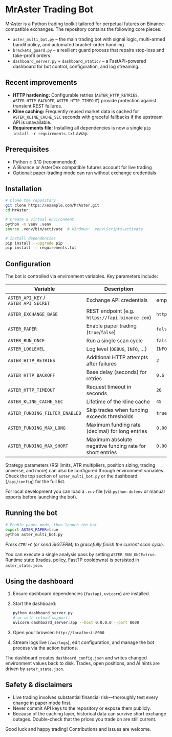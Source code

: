 # MrAster Trading Bot

MrAster is a Python trading toolkit tailored for perpetual futures on Binance-compatible exchanges. The repository contains the following core pieces:

* `aster_multi_bot.py` – the main trading bot with signal logic, multi-armed bandit policy, and automated bracket-order handling.
* `brackets_guard.py` – a resilient guard process that repairs stop-loss and take-profit orders.
* `dashboard_server.py` + `dashboard_static/` – a FastAPI-powered dashboard for bot control, configuration, and log streaming.

## Recent improvements

* **HTTP hardening:** Configurable retries (`ASTER_HTTP_RETRIES`, `ASTER_HTTP_BACKOFF`, `ASTER_HTTP_TIMEOUT`) provide protection against transient REST failures.
* **Kline caching:** Frequently reused market data is cached for `ASTER_KLINE_CACHE_SEC` seconds with graceful fallbacks if the upstream API is unavailable.
* **Requirements file:** Installing all dependencies is now a single `pip install -r requirements.txt` away.

## Prerequisites

* Python ≥ 3.10 (recommended)
* A Binance or AsterDex compatible futures account for live trading
* Optional: paper-trading mode can run without exchange credentials

## Installation

```bash
# Clone the repository
git clone https://example.com/MrAster.git
cd MrAster

# Create a virtual environment
python -m venv .venv
source .venv/bin/activate  # Windows: .venv\Scripts\activate

# Install dependencies
pip install --upgrade pip
pip install -r requirements.txt
```

## Configuration

The bot is controlled via environment variables. Key parameters include:

| Variable | Description | Default |
| --- | --- | --- |
| `ASTER_API_KEY` / `ASTER_API_SECRET` | Exchange API credentials | empty |
| `ASTER_EXCHANGE_BASE` | REST endpoint (e.g. `https://fapi.binance.com`) | `https://fapi.asterdex.com` |
| `ASTER_PAPER` | Enable paper trading (`true`/`false`) | `false` |
| `ASTER_RUN_ONCE` | Run a single scan cycle | `false` |
| `ASTER_LOGLEVEL` | Log level (`DEBUG`, `INFO`, …) | `INFO` |
| `ASTER_HTTP_RETRIES` | Additional HTTP attempts after failures | `2` |
| `ASTER_HTTP_BACKOFF` | Base delay (seconds) for retries | `0.6` |
| `ASTER_HTTP_TIMEOUT` | Request timeout in seconds | `20` |
| `ASTER_KLINE_CACHE_SEC` | Lifetime of the kline cache | `45` |
| `ASTER_FUNDING_FILTER_ENABLED` | Skip trades when funding exceeds thresholds | `true` |
| `ASTER_FUNDING_MAX_LONG` | Maximum funding rate (decimal) for long entries | `0.0010` |
| `ASTER_FUNDING_MAX_SHORT` | Maximum absolute negative funding rate for short entries | `0.0010` |

Strategy parameters (RSI limits, ATR multipliers, position sizing, trading universe, and more) can also be configured through environment variables. Check the top section of `aster_multi_bot.py` or the dashboard (`/api/config`) for the full list.

For local development you can load a `.env` file (via `python-dotenv` or manual exports before launching the bot).

## Running the bot

```bash
# Enable paper mode, then launch the bot
export ASTER_PAPER=true
python aster_multi_bot.py
```

*Press `CTRL+C` (or send SIGTERM) to gracefully finish the current scan cycle.*

You can execute a single analysis pass by setting `ASTER_RUN_ONCE=true`. Runtime state (trades, policy, FastTP cooldowns) is persisted in `aster_state.json`.

## Using the dashboard

1. Ensure dashboard dependencies (`fastapi`, `uvicorn`) are installed.
2. Start the dashboard:

   ```bash
   python dashboard_server.py
   # or with reload support:
   uvicorn dashboard_server:app --host 0.0.0.0 --port 8000
   ```

3. Open your browser: `http://localhost:8000`
4. Stream logs live (`/ws/logs`), edit configuration, and manage the bot process via the action buttons.

The dashboard creates `dashboard_config.json` and writes changed environment values back to disk. Trades, open positions, and AI hints are driven by `aster_state.json`.

## Safety & disclaimers

* Live trading involves substantial financial risk—thoroughly test every change in paper mode first.
* Never commit API keys to the repository or expose them publicly.
* Because of the caching layer, historical data can survive short exchange outages. Double-check that the prices you trade on are still current.

Good luck and happy trading! Contributions and issues are welcome.
